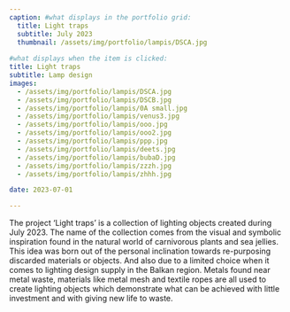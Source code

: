 ```yaml
---
caption: #what displays in the portfolio grid:
  title: Light traps
  subtitle: July 2023
  thumbnail: /assets/img/portfolio/lampis/DSCA.jpg
  
#what displays when the item is clicked:
title: Light traps
subtitle: Lamp design
images: 
  - /assets/img/portfolio/lampis/DSCA.jpg
  - /assets/img/portfolio/lampis/DSCB.jpg
  - /assets/img/portfolio/lampis/0A small.jpg
  - /assets/img/portfolio/lampis/venus3.jpg
  - /assets/img/portfolio/lampis/ooo.jpg
  - /assets/img/portfolio/lampis/ooo2.jpg
  - /assets/img/portfolio/lampis/ppp.jpg
  - /assets/img/portfolio/lampis/deets.jpg
  - /assets/img/portfolio/lampis/bubaD.jpg
  - /assets/img/portfolio/lampis/zzzh.jpg
  - /assets/img/portfolio/lampis/zhhh.jpg

date: 2023-07-01

---
```

The project ‘Light traps’ is a collection of lighting objects created during July 2023. The name of the collection comes from the visual and symbolic inspiration found in the natural world of carnivorous plants and sea jellies. This idea was born out of the personal inclination towards re-purposing discarded materials or objects. And also due to a limited choice when it comes to lighting design supply in the Balkan region. Metals found near metal waste,  materials like metal mesh and textile ropes are all used to create lighting objects which demonstrate what can be achieved with little investment and with giving new life to waste.
